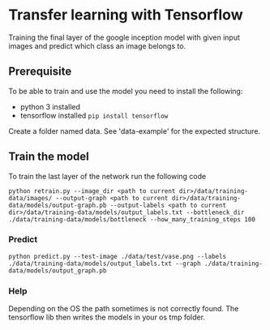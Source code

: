 # Transfer learning with Tensorflow
Training the final layer of the google inception model with given input images and predict which class an image belongs to.

## Prerequisite

To be able to train and use the model you need to install the following:
- python 3 installed
- tensorflow installed `pip install tensorflow`

Create a folder named data. See 'data-example' for the expected structure.

## Train the model

To train the last layer of the network run the following code
```
python retrain.py --image_dir <path to current dir>/data/training-data/images/ --output-graph <path to current dir>/data/training-data/models/output-graph.pb --output-labels <path to current dir>/data/training-data/models/output_labels.txt --bottleneck_dir ./data/training-data/models/bottleneck --how_many_training_steps 100
```

### Predict

```
python predict.py --test-image ./data/test/vase.png --labels ./data/training-data/models/output_labels.txt --graph ./data/training-data/models/output_graph.pb
```

### Help

Depending on the OS the path sometimes is not correctly found. The tensorflow lib then writes the models in your os tmp folder.